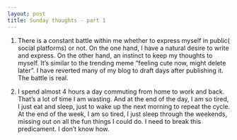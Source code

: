 ```yaml
---
layout: post
title: Sunday thoughts - part 1
---
```


1. There is a constant battle within me whether to express myself in public( social platforms) or not. On the one hand, I have a natural desire to write  and express. On the other hand, an instinct to keep my thoughts to myself. It’s similar to the trending meme “feeling cute now, might delete later”. I have reverted many of my blog to draft days after publishing it. The battle is real. 

2. I spend almost 4 hours a day commuting from home to work and back. That’s a lot of time I am wasting. And at the end of the day, I am so tired, I just eat and sleep, just to wake up the next morning to repeat the cycle. At the end of the week, I am so tired, I just sleep through the weekends, missing out on all the fun things I could do. I need to break this predicament. I don’t know how.


